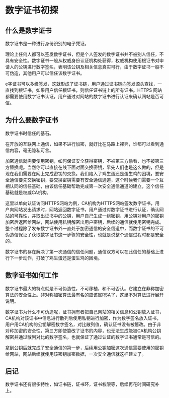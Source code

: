 # 数字证书初探


## 什么是数字证书
数字证书是一种进行身份识别的电子凭证。

理论上任何人都可以签发数字证书，但是个人签发的数字证书并不被别人信任，不具有安全性。数字证书一般从权威身份认证机构处获得，权威机构使用根证书对申请人的公钥进行数字签名，表明该公钥及相关信息真实可行，由于数字证书一般不可伪造，其他用户可以信任该数字证书。

e字证书可以多级签发，这就形成了证书链，用户通过证书链向签发源头查找，一直找到根证书，如果用户信任根证书，则信任证书链上的所有证书。HTTPS 网站都需要使用数字证书认证，用户通过对网站的数字证书进行认证来确认网站是否可信。

<!--more-->
## 为什么要数字证书
数字证书时信任的基石。

在开放的互联网上通信，如果不进行加密，就好比在马路上裸奔，谁都可以看到通信内容，毫无隐私可言。

加密通信就需要使用密钥，如何保证安全获得密钥，不被第三方偷看，也不被第三方替换呢。当然你可以直接在线下面对面交换密钥，早先人们也是这么做的，但是现在我们需要在网上完成密钥的交换。我们陷入了鸡生蛋还是蛋生鸡的困境，要安全通信要先交换密钥，要交换密钥需要有安全通信通道，这个时候我们需要一个互相认同的信任基础，由该信任基础帮助完成第一次安全通信通道的建立，这个信任基础就是权威CA机构。

这里以单向认证访问HTTPS网站为例，CA机构为HTTPS网站签发数字证书，用户向网站发出请求时，网站返回数字证书，用户通过对数字证书进行认证，确认网站的可靠性，并取出证书中的公钥，用户自己生成一组密钥，用公钥对用户的密钥加密后返回给网站，网站使用私钥解密出用户密钥，后续的通信就使用密钥完成。整个过程除了发布数字证书外一直处于加密通信的安全信道中，而数字证书的不可伪造信保证了获取数字证书这一步骤的安全性，也就是说整个通信过程时都是安全的。

数字证书的存在解决了第一次通信的信任问题，通信双方可以在此信任的基础上进行下一步动作，打破了鸡生蛋还是蛋生鸡的困境。

## 数字证书如何工作
数字证书最大的特点就是不可伪造性，不可移植，和不可否认。它建立在非称加密算法的安全性上。非对称加密算法最有名的应该属RSA了，这里不对算法进行展开说明。

数字证书为什么不可伪造呢，证书拥有者把自己网站的相关信息和公钥放入证书，CA机构对该证书中信息进行散列后使用私钥进行加密，作为数字签名放入证书，用户用CA机构的公钥解密数字签名，对比散列值，确认证书没有被篡改。由于非对称加密的安全性，第三方即使篡改了证书的内容，也无法生成能被CA机构公钥解密并通过散列对比的数字签名，也就保证了通过认证的数字证书通常是可信的。

拿到公钥后就完成了安全通信的第一步，后续用公钥加密这次通信需要使用的密钥给网站，网站后续就使用该密钥加密数据，一次安全通信就这样建立了。

## 后记
数字证书还有很多特性，如证书链，证书环，证书权限等，后续再花时间研究补上。


